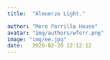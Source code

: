 ```yaml
---
title:  "Almuerzo Light."

author: "Moro Parrilla House"
avatar: "img/authors/wferr.png"
image: "img/ee.jpg"
date:   2020-02-20 12:12:12
---
```


